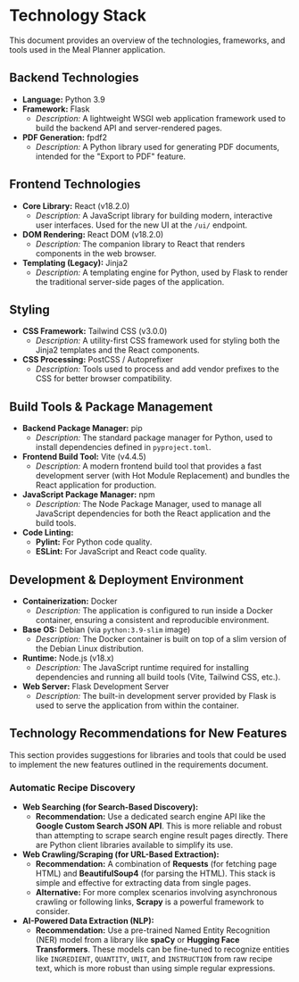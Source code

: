 # Technology Stack

This document provides an overview of the technologies, frameworks, and tools used in the Meal Planner application.

## Backend Technologies

*   **Language:** Python 3.9
*   **Framework:** Flask
    *   *Description:* A lightweight WSGI web application framework used to build the backend API and server-rendered pages.
*   **PDF Generation:** fpdf2
    *   *Description:* A Python library used for generating PDF documents, intended for the "Export to PDF" feature.

## Frontend Technologies

*   **Core Library:** React (v18.2.0)
    *   *Description:* A JavaScript library for building modern, interactive user interfaces. Used for the new UI at the `/ui/` endpoint.
*   **DOM Rendering:** React DOM (v18.2.0)
    *   *Description:* The companion library to React that renders components in the web browser.
*   **Templating (Legacy):** Jinja2
    *   *Description:* A templating engine for Python, used by Flask to render the traditional server-side pages of the application.

## Styling

*   **CSS Framework:** Tailwind CSS (v3.0.0)
    *   *Description:* A utility-first CSS framework used for styling both the Jinja2 templates and the React components.
*   **CSS Processing:** PostCSS / Autoprefixer
    *   *Description:* Tools used to process and add vendor prefixes to the CSS for better browser compatibility.

## Build Tools & Package Management

*   **Backend Package Manager:** pip
    *   *Description:* The standard package manager for Python, used to install dependencies defined in `pyproject.toml`.
*   **Frontend Build Tool:** Vite (v4.4.5)
    *   *Description:* A modern frontend build tool that provides a fast development server (with Hot Module Replacement) and bundles the React application for production.
*   **JavaScript Package Manager:** npm
    *   *Description:* The Node Package Manager, used to manage all JavaScript dependencies for both the React application and the build tools.
*   **Code Linting:**
    *   **Pylint:** For Python code quality.
    *   **ESLint:** For JavaScript and React code quality.

## Development & Deployment Environment

*   **Containerization:** Docker
    *   *Description:* The application is configured to run inside a Docker container, ensuring a consistent and reproducible environment.
*   **Base OS:** Debian (via `python:3.9-slim` image)
    *   *Description:* The Docker container is built on top of a slim version of the Debian Linux distribution.
*   **Runtime:** Node.js (v18.x)
    *   *Description:* The JavaScript runtime required for installing dependencies and running all build tools (Vite, Tailwind CSS, etc.).
*   **Web Server:** Flask Development Server
    *   *Description:* The built-in development server provided by Flask is used to serve the application from within the container.

## Technology Recommendations for New Features

This section provides suggestions for libraries and tools that could be used to implement the new features outlined in the requirements document.

### Automatic Recipe Discovery

*   **Web Searching (for Search-Based Discovery):**
    *   **Recommendation:** Use a dedicated search engine API like the **Google Custom Search JSON API**. This is more reliable and robust than attempting to scrape search engine result pages directly. There are Python client libraries available to simplify its use.
*   **Web Crawling/Scraping (for URL-Based Extraction):**
    *   **Recommendation:** A combination of **Requests** (for fetching page HTML) and **BeautifulSoup4** (for parsing the HTML). This stack is simple and effective for extracting data from single pages.
    *   **Alternative:** For more complex scenarios involving asynchronous crawling or following links, **Scrapy** is a powerful framework to consider.
*   **AI-Powered Data Extraction (NLP):**
    *   **Recommendation:** Use a pre-trained Named Entity Recognition (NER) model from a library like **spaCy** or **Hugging Face Transformers**. These models can be fine-tuned to recognize entities like `INGREDIENT`, `QUANTITY`, `UNIT`, and `INSTRUCTION` from raw recipe text, which is more robust than using simple regular expressions.
